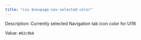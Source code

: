 ```yaml
---
title: "css.$navpage-nav-selected-color"
---
```


Description: Currently selected Navigation tab icon color for UI16

Value: `#82c9b8`